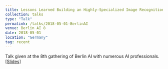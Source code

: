 ```yaml
---
title: Lessons Learned Building an Highly-Specialized Image Recognition System from Scratch
collection: talks
type: "Talk"
permalink: /talks/2018-05-01-BerlinAI
venue: Berlin AI 8
date: 2018-05-01
location: "Germany"
tag: recent
---
```



Talk given at the 8th gathering of Berlin AI with numerous AI professionals.<br>
[[Slides]](/files/2018-05-23-BerlinAI.pdf)<br><br>

